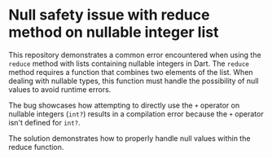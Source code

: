 # Null safety issue with reduce method on nullable integer list

This repository demonstrates a common error encountered when using the `reduce` method with lists containing nullable integers in Dart. The `reduce` method requires a function that combines two elements of the list.  When dealing with nullable types, this function must handle the possibility of null values to avoid runtime errors.

The bug showcases how attempting to directly use the `+` operator on nullable integers (`int?`) results in a compilation error because the `+` operator isn't defined for `int?`.

The solution demonstrates how to properly handle null values within the reduce function.